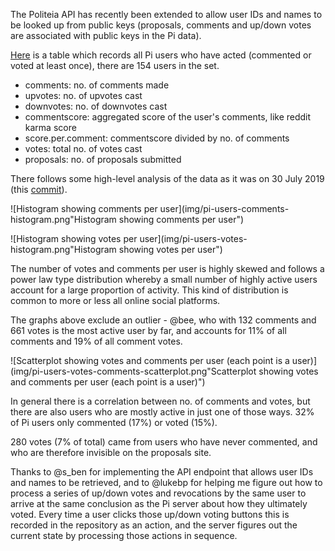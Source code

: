 The Politeia API has recently been extended to allow user IDs and names to be looked up from public keys (proposals, comments and up/down votes are associated with public keys in the Pi data).

[Here](https://github.com/RichardRed0x/pi-research/tree/master/data/comments-and-updown-votes/pi-users.csv) is a table which records all Pi users who have acted (commented or voted at least once), there are 154 users in the set.

* comments: no. of comments made
* upvotes: no. of upvotes cast
* downvotes: no. of downvotes cast
* commentscore: aggregated score of the user's comments, like reddit karma score
* score.per.comment: commentscore divided by no. of comments
* votes: total no. of votes cast
* proposals: no. of proposals submitted

There follows some high-level analysis of the data as it was on 30 July 2019 (this [commit](https://github.com/decred-proposals/mainnet/commit/6d54651a435106825f1ca13cce3ba325519bd787)).

![Histogram showing comments per user](img/pi-users-comments-histogram.png"Histogram showing comments per user")

![Histogram showing votes per user](img/pi-users-votes-histogram.png"Histogram showing votes per user")

The number of votes and comments per user is highly skewed and follows a power law type distribution whereby a small number of highly active users account for a large proportion of activity. This kind of distribution is common to more or less all online social platforms.

The graphs above exclude an outlier - @bee, who with 132 comments and 661 votes is the most active user by far, and accounts for 11% of all comments and 19% of all comment votes.

![Scatterplot showing votes and comments per user (each point is a user)](img/pi-users-votes-comments-scatterplot.png"Scatterplot showing votes and comments per user (each point is a user)")

In general there is a correlation between no. of comments and votes, but there are also users who are mostly active in just one of those ways. 32% of Pi users only commented (17%) or voted (15%). 

280 votes (7% of total) came from users who have never commented, and who are therefore invisible on the proposals site.

Thanks to @s_ben for implementing the API endpoint that allows user IDs and names to be retrieved, and to @lukebp for helping me figure out how to process a series of up/down votes and revocations by the same user to arrive at the same conclusion as the Pi server about how they ultimately voted. Every time a user clicks those up/down voting buttons this is recorded in the repository as an action, and the server figures out the current state by processing those actions in sequence.